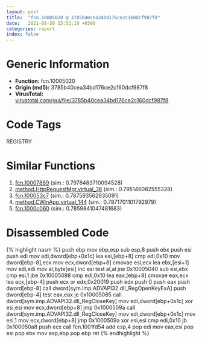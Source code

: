 ```yaml
---
layout: post
title:  "fcn.10005020 @ 3785b40cea34bd176ce2c160dcf987f8"
date:   2021-08-30 15:52:19 +0300
categories: report
index: false
---
```


# Generic Information
- **Function:** fcn.10005020
- **Origin (md5):** 3785b40cea34bd176ce2c160dcf987f8
- **VirusTotal:** [virustotal.com/gui/file/3785b40cea34bd176ce2c160dcf987f8][virustotal_ref]

# Code Tags
<span class="tag" id="REGISTRY">REGISTRY</span>


# Similar Functions

1. [fcn.10007869][similar_1_ref] (sim.: 0.7978483710094528)
2. [method.HttpRequestMgr.virtual\_36][similar_2_ref] (sim.: 0.795146082555328)
3. [fcn.100053c7][similar_3_ref] (sim.: 0.787593562935091)
4. [method.CWinApp.virtual\_144][similar_4_ref] (sim.: 0.7871701101792979)
5. [fcn.1000c060][similar_5_ref] (sim.: 0.7859841047481683)


# Disassembled Code

{% highlight nasm %}
push ebp
mov ebp,esp
sub esp,8
push ebx
push esi
push edi
mov edi,dword[ebp+0x1c]
lea esi,[ebp+8]
cmp edi,0x10
mov dword[ebp-8],ecx
mov ecx,dword[ebp+8]
cmovae esi,ecx
lea ebx,[esi+1]
mov edi,edi
mov al,byte[esi]
inc esi
test al,al
jne 0x10005040
sub esi,ebx
cmp esi,1
jbe 0x10005098
cmp edi,0x10
lea eax,[ebp+8]
cmovae eax,ecx
lea ecx,[ebp-4]
push ecx
or edx,0x20019
push edx
push 0
push eax
push dword[ebp-8]
call dword[sym.imp.ADVAPI32.dll_RegOpenKeyExA]
push dword[ebp-4]
test eax,eax
je 0x10005085
call dword[sym.imp.ADVAPI32.dll_RegCloseKey]
mov edi,dword[ebp+0x1c]
xor esi,esi
mov ecx,dword[ebp+8]
jmp 0x1000509a
call dword[sym.imp.ADVAPI32.dll_RegCloseKey]
mov edi,dword[ebp+0x1c]
mov esi,1
mov ecx,dword[ebp+8]
jmp 0x1000509a
xor esi,esi
cmp edi,0x10
jb 0x100050a8
push ecx
call fcn.1001fd54
add esp,4
pop edi
mov eax,esi
pop esi
pop ebx
mov esp,ebp
pop ebp
ret 
{% endhighlight %}


[similar_1_ref]: /report/fcn.10007869@481b545f5c18f2fce1caac67ddc419e8
[similar_2_ref]: /report/method.HttpRequestMgr.virtual_36@ca9ea786d78fbd8b044a85f19ea8ac95
[similar_3_ref]: /report/fcn.100053c7@01917ef1a6330a4695a0deaf2b7bc13a
[similar_4_ref]: /report/method.CWinApp.virtual_144@e5d49e0823e602f2ee948ac39d32c1eb
[similar_5_ref]: /report/fcn.1000c060@ca9ea786d78fbd8b044a85f19ea8ac95
[virustotal_ref]: https://www.virustotal.com/gui/file/3785b40cea34bd176ce2c160dcf987f8